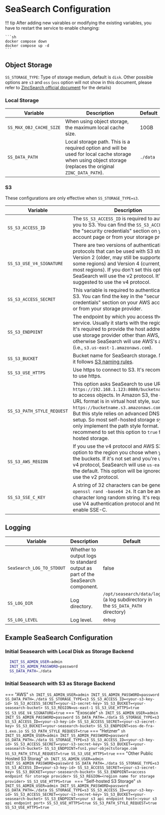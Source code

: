 # SeaSearch Configuration
!!! tip
    After adding new vairables or modifying the existing variables, you have to restart the service to enable changing:

    ```sh
    docker compose down
    docker compose up -d
    ```
  
## Object Storage
`SS_STORAGE_TYPE`: Type of storage medium, default is `disk`. Other possible options are `s3` and `oss` (`oss` option will not show in this document, please refer to [ZincSearch official document](https://zincsearch-docs.zinc.dev/) for the details)

### Local Storage

| Variable | Description | Default |
| --- | --- | --- |
| `SS_MAX_OBJ_CACHE_SIZE` | When using object storage, the maximum local cache size. | 10GB |
| `SS_DATA_PATH` | Local storage path. This is a required option and will be used for local cache storage when using object storage (replaces the original `ZINC_DATA_PATH`). | `./data` |

### S3
These configurations are only effective when `SS_STORAGE_TYPE=s3`.

| Variable | Description | Default |
| --- | --- | --- |
| `SS_S3_ACCESS_ID` | The `SS_S3_ACCESS_ID` is required to authenticate you to S3. You can find the `SS_S3_ACCESS_ID` in the "security credentials" section on your AWS account page or from your storage provider. | <required\> |
| `SS_S3_USE_V4_SIGNATURE` | There are two versions of authentication protocols that can be used with S3 storage: Version 2 (older, may still be supported by some regions) and Version 4 (current, used by most regions). If you don't set this option, SeaSearch will use the v2 protocol. It's suggested to use the v4 protocol. | `false` |
| `SS_S3_ACCESS_SECRET` | This variable is required to authenticate you to S3. You can find the key in the "security credentials" section on your AWS account page or from your storage provider. | <required\> |
| `SS_S3_ENDPOINT` | The endpoint by which you access the storage service. Usually it starts with the region name. It's required to provide the host address if you use storage provider other than AWS, otherwise SeaSearch will use AWS's address (i.e., `s3.us-east-1.amazonaws.com`). | `s3.us-east-1.amazonaws.com` |
| `SS_S3_BUCKET` | Bucket name for SeaSearch storage. Make sure it follows [S3 naming rules](https://docs.aws.amazon.com/AmazonS3/latest/userguide/BucketRestrictions.html#bucketnamingrules). | <required\> |
| `SS_S3_USE_HTTPS` | Use https to connect to S3. It's recommended to use https. | true |
| `SS_S3_PATH_STYLE_REQUEST` | This option asks SeaSearch to use URLs like `https://192.168.1.123:8080/bucketname/object` to access objects. In Amazon S3, the default URL format is in virtual host style, such as `https://bucketname.s3.amazonaws.com/object`. But this style relies on advanced DNS server setup. So most self-hosted storage systems only implement the path style format. So we recommend to set this option to `true` for self-hosted storage. | `true` |
| `SS_S3_AWS_REGION` | If you use the v4 protocol and AWS S3, set this option to the region you chose when you create the buckets. If it's not set and you're using the v4 protocol, SeaSearch will use `us-east-1` as the default. This option will be ignored if you use the v2 protocol. | `us-east-1` |
| `SS_S3_SSE_C_KEY` | A string of 32 characters can be generated by `openssl rand -base64 24`. It can be any 32-character long random string. It's required to use V4 authentication protocol and https if you enable SSE-C. | <only required if SSE-C is enabled\> |

## Logging
| Variable | Description | Default |
| --- | --- | --- |
| `SeaSearch_LOG_TO_STDOUT` | Whether to output logs to standard output as part of the SeaSearch component. | false |
| `SS_LOG_DIR` | Log directory. | `/opt/seasearch/data/log` (a log subdirectory in the `SS_DATA_PATH` directory) |
| `SS_LOG_LEVEL` | Log level. | `debug` |

## Example SeaSearch Configuration
### Initial Seasearch with Local Disk as Storage Backend
``` sh
  INIT_SS_ADMIN_USER=admin
  INIT_SS_ADMIN_PASSWORD=password
  SS_DATA_PATH=./data
```

### Initial Seasearch with S3 as Storage Backend
=== "AWS"
    ``` sh
    INIT_SS_ADMIN_USER=admin
    INIT_SS_ADMIN_PASSWORD=password
    SS_DATA_PATH=./data
    SS_STORAGE_TYPE=s3
    SS_S3_ACCESS_ID=<your-s3-key-id>
    SS_S3_ACCESS_SECRET=<your-s3-secret-key>
    SS_S3_BUCKET=<your-seasearch-bucket>
    SS_S3_REGION=us-east-1
    SS_S3_USE_HTTPS=true
    SS_S3_USE_V4_SIGNATURE=true
    ```
=== "Exoscale"
    ``` sh
    INIT_SS_ADMIN_USER=admin
    INIT_SS_ADMIN_PASSWORD=password
    SS_DATA_PATH=./data
    SS_STORAGE_TYPE=s3
    SS_S3_ACCESS_ID=<your-s3-key-id>
    SS_S3_ACCESS_SECRET=<your-s3-secret-key>
    SS_S3_BUCKET=<your-seasearch-bucket>
    SS_S3_ENDPOINT=sos-de-fra-1.exo.io
    SS_S3_PATH_STYLE_REQUEST=true
    ```
=== "Hetzner"
    ``` sh
    INIT_SS_ADMIN_USER=admin
    INIT_SS_ADMIN_PASSWORD=password
    SS_DATA_PATH=./data
    SS_STORAGE_TYPE=s3
    SS_S3_ACCESS_ID=<your-s3-key-id>
    SS_S3_ACCESS_SECRET=<your-s3-secret-key>
    SS_S3_BUCKET=<your-seasearch-bucket>
    SS_S3_ENDPOINT=fsn1.your-objectstorage.com
    SS_S3_PATH_STYLE_REQUEST=true
    SS_S3_USE_HTTPS=true
    ```
=== "Other Public Hosted S3 Storag"
    ```sh
    INIT_SS_ADMIN_USER=admin
    INIT_SS_ADMIN_PASSWORD=password
    SS_DATA_PATH=./data
    SS_STORAGE_TYPE=s3
    SS_S3_ACCESS_ID=<your-s3-key-id>
    SS_S3_ACCESS_SECRET=<your-s3-secret-key>
    SS_S3_BUCKET=<your-seasearch-bucket>
    SS_S3_ENDPOINT=<access endpoint for storage provider>
    SS_S3_REGION=<region name for storage provider>
    SS_S3_USE_HTTPS=true
    ```
=== "Self-hosted S3 Storage"
    ```sh
    INIT_SS_ADMIN_USER=admin
    INIT_SS_ADMIN_PASSWORD=password
    SS_DATA_PATH=./data
    SS_STORAGE_TYPE=s3
    SS_S3_ACCESS_ID=<your-s3-key-id>
    SS_S3_ACCESS_SECRET=<your-s3-secret-key>
    SS_S3_BUCKET=<your-seasearch-bucket>
    SS_S3_ENDPOINT=<your s3 api endpoint host>:<your s3 api endpoint port>
    SS_S3_USE_HTTPS=true
    SS_S3_PATH_STYLE_REQUEST=true
    SS_S3_USE_HTTPS=true
    ```
